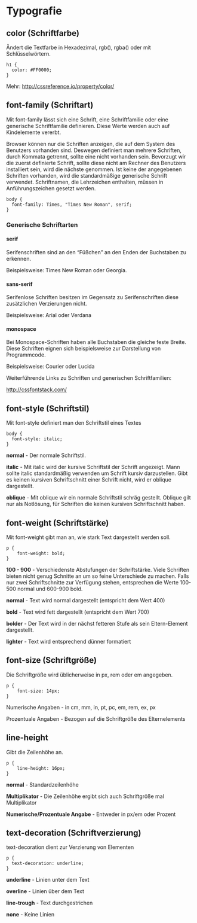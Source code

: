 # Typografie

## color (Schriftfarbe)

Ändert die Textfarbe in Hexadezimal, rgb(), rgba() oder mit Schlüsselwörtern.

```
h1 {
  color: #FF0000;
}
```

Mehr: <http://cssreference.io/property/color/>

## font-family (Schriftart)

Mit font-family lässt sich eine Schrift, eine Schriftfamilie oder eine generische Schriftfamilie definieren. Diese Werte werden auch auf Kindelemente vererbt.

Browser können nur die Schriften anzeigen, die auf dem System des Benutzers vorhanden sind. Deswegen definiert man mehrere Schriften, durch Kommata getrennt, sollte eine nicht vorhanden sein. Bevorzugt wir die zuerst definierte Schrift, sollte diese nicht am Rechner des Benutzers installiert sein, wird die nächste genommen. Ist keine der angegebenen Schriften vorhanden, wird die standardmäßige generische Schrift verwendet. Schriftnamen, die Lehrzeichen enthalten, müssen in Anführungszeichen gesetzt werden.

```
body { 
  font-family: Times, "Times New Roman", serif;
}
```

### Generische Schriftarten
#### serif

Serifenschriften sind an den “Füßchen” an den Enden der Buchstaben zu erkennen.

Beispielsweise: Times New Roman oder Georgia.

#### sans-serif

Serifenlose Schriften besitzen im Gegensatz zu Serifenschriften diese zusätzlichen Verzierungen nicht.

Beispielsweise: Arial oder Verdana

#### monospace

Bei Monospace-Schriften haben alle Buchstaben die gleiche feste Breite. Diese Schriften eignen sich beispielsweise zur Darstellung von Programmcode.

Beispielsweise: Courier oder Lucida

Weiterführende Links zu Schriften und generischen Schriftfamilien:

http://cssfontstack.com/

## font-style (Schriftstil)

Mit font-style definiert man den Schriftstil eines Textes

```
body { 
  font-style: italic;
}
```

**normal** - Der normale Schriftstil.

**italic** - Mit italic wird der kursive Schriftstil der Schrift angezeigt. Mann sollte italic standardmäßig verwenden um Schrift kursiv darzustellen. Gibt es keinen kursiven Schriftschnitt einer Schrift nicht, wird er oblique dargestellt.

**oblique** - Mit oblique wir ein normale Schriftstil schräg gestellt. Oblique gilt nur als Notlösung, für Schriften die keinen kursiven Schriftschnitt haben.

## font-weight (Schriftstärke)

Mit font-weight gibt man an, wie stark Text dargestellt werden soll.

```
p {
    font-weight: bold;
}
```

**100 - 900** - Verschiedenste Abstufungen der Schriftstärke. Viele Schriften bieten nicht genug Schnitte an um so feine Unterschiede zu machen. Falls nur zwei Schriftschnitte zur Verfügung stehen, entsprechen die Werte 100-500 normal und 600-900 bold.

**normal** - Text wird normal dargestellt (entspricht dem Wert 400)

**bold** - Text wird fett dargestellt (entspricht dem Wert 700)

**bolder** - Der Text wird in der nächst fetteren Stufe als sein Eltern-Element dargestellt.

**lighter** - Text wird entsprechend dünner formatiert

## font-size (Schriftgröße)

Die Schriftgröße wird üblicherweise in px, rem oder em angegeben.

```
p {
    font-size: 14px;
}
```

Numerische Angaben - in cm, mm, in, pt, pc, em, rem, ex, px

Prozentuale Angaben - Bezogen auf die Schriftgröße des Elternelements


## line-height

Gibt die Zeilenhöhe an.

```
p {
    line-height: 16px;
}
```

**normal** - Standardzeilenhöhe

**Multiplikator** - Die Zeilenhöhe ergibt sich auch Schriftgröße mal Multiplikator

**Numerische/Prozentuale Angabe** - Entweder in px/em oder Prozent 

## text-decoration (Schriftverzierung)

text-decoration dient zur Verzierung von Elementen

```
p {
  text-decoration: underline;
}
```

**underline** - Linien unter dem Text

**overline** - Linien über dem Text

**line-trough** - Text durchgestrichen

**none** - Keine Linien
